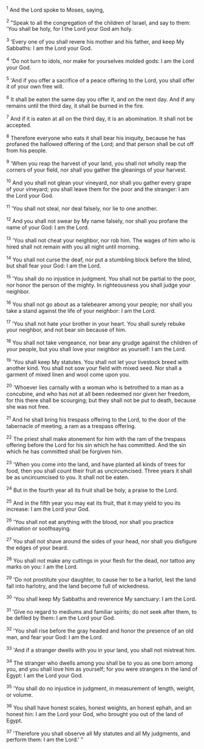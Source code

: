 <sup>1</sup> 
And the Lord spoke to Moses, saying, 

<sup>2</sup> 
"Speak to all the congregation of the children of Israel, and say to them: 'You shall be holy, for I the Lord your God am holy. 

<sup>3</sup> 
'Every one of you shall revere his mother and his father, and keep My Sabbaths: I am the Lord your God. 

<sup>4</sup> 
'Do not turn to idols, nor make for yourselves molded gods: I am the Lord your God. 

<sup>5</sup> 
'And if you offer a sacrifice of a peace offering to the Lord, you shall offer it of your own free will. 

<sup>6</sup> 
It shall be eaten the same day you offer it, and on the next day. And if any remains until the third day, it shall be burned in the fire. 

<sup>7</sup> 
And if it is eaten at all on the third day, it is an abomination. It shall not be accepted. 

<sup>8</sup> 
Therefore everyone who eats it shall bear his iniquity, because he has profaned the hallowed offering of the Lord; and that person shall be cut off from his people. 

<sup>9</sup> 
'When you reap the harvest of your land, you shall not wholly reap the corners of your field, nor shall you gather the gleanings of your harvest. 

<sup>10</sup> 
And you shall not glean your vineyard, nor shall you gather every grape of your vineyard; you shall leave them for the poor and the stranger: I am the Lord your God. 

<sup>11</sup> 
'You shall not steal, nor deal falsely, nor lie to one another. 

<sup>12</sup> 
And you shall not swear by My name falsely, nor shall you profane the name of your God: I am the Lord. 

<sup>13</sup> 
'You shall not cheat your neighbor, nor rob him. The wages of him who is hired shall not remain with you all night until morning. 

<sup>14</sup> 
You shall not curse the deaf, nor put a stumbling block before the blind, but shall fear your God: I am the Lord. 

<sup>15</sup> 
'You shall do no injustice in judgment. You shall not be partial to the poor, nor honor the person of the mighty. In righteousness you shall judge your neighbor. 

<sup>16</sup> 
You shall not go about as a talebearer among your people; nor shall you take a stand against the life of your neighbor: I am the Lord. 

<sup>17</sup> 
'You shall not hate your brother in your heart. You shall surely rebuke your neighbor, and not bear sin because of him. 

<sup>18</sup> 
You shall not take vengeance, nor bear any grudge against the children of your people, but you shall love your neighbor as yourself: I am the Lord. 

<sup>19</sup> 
'You shall keep My statutes. You shall not let your livestock breed with another kind. You shall not sow your field with mixed seed. Nor shall a garment of mixed linen and wool come upon you. 

<sup>20</sup> 
'Whoever lies carnally with a woman who is betrothed to a man as a concubine, and who has not at all been redeemed nor given her freedom, for this there shall be scourging; but they shall not be put to death, because she was not free. 

<sup>21</sup> 
And he shall bring his trespass offering to the Lord, to the door of the tabernacle of meeting, a ram as a trespass offering. 

<sup>22</sup> 
The priest shall make atonement for him with the ram of the trespass offering before the Lord for his sin which he has committed. And the sin which he has committed shall be forgiven him. 

<sup>23</sup> 
'When you come into the land, and have planted all kinds of trees for food, then you shall count their fruit as uncircumcised. Three years it shall be as uncircumcised to you. It shall not be eaten. 

<sup>24</sup> 
But in the fourth year all its fruit shall be holy, a praise to the Lord. 

<sup>25</sup> 
And in the fifth year you may eat its fruit, that it may yield to you its increase: I am the Lord your God. 

<sup>26</sup> 
'You shall not eat anything with the blood, nor shall you practice divination or soothsaying. 

<sup>27</sup> 
You shall not shave around the sides of your head, nor shall you disfigure the edges of your beard. 

<sup>28</sup> 
You shall not make any cuttings in your flesh for the dead, nor tattoo any marks on you: I am the Lord. 

<sup>29</sup> 
'Do not prostitute your daughter, to cause her to be a harlot, lest the land fall into harlotry, and the land become full of wickedness. 

<sup>30</sup> 
'You shall keep My Sabbaths and reverence My sanctuary: I am the Lord. 

<sup>31</sup> 
'Give no regard to mediums and familiar spirits; do not seek after them, to be defiled by them: I am the Lord your God. 

<sup>32</sup> 
'You shall rise before the gray headed and honor the presence of an old man, and fear your God: I am the Lord. 

<sup>33</sup> 
'And if a stranger dwells with you in your land, you shall not mistreat him. 

<sup>34</sup> 
The stranger who dwells among you shall be to you as one born among you, and you shall love him as yourself; for you were strangers in the land of Egypt: I am the Lord your God. 

<sup>35</sup> 
'You shall do no injustice in judgment, in measurement of length, weight, or volume. 

<sup>36</sup> 
You shall have honest scales, honest weights, an honest ephah, and an honest hin: I am the Lord your God, who brought you out of the land of Egypt. 

<sup>37</sup> 
'Therefore you shall observe all My statutes and all My judgments, and perform them: I am the Lord.' "